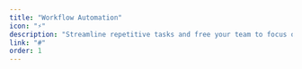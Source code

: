 ```yaml
---
title: "Workflow Automation"
icon: "⚡"
description: "Streamline repetitive tasks and free your team to focus on what matters most."
link: "#"
order: 1
---
```

